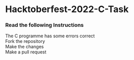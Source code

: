 # Hacktoberfest-2022-C-Task

### Read the following Instructions

The C programme has some errors correct<br>
Fork the repository<br>
Make the changes<br>
Make a pull request
